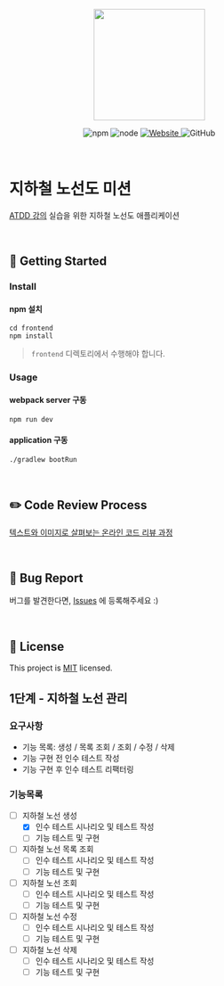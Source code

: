 <p align="center">
    <img width="200px;" src="https://raw.githubusercontent.com/woowacourse/atdd-subway-admin-frontend/master/images/main_logo.png"/>
</p>
<p align="center">
  <img alt="npm" src="https://img.shields.io/badge/npm-%3E%3D%205.5.0-blue">
  <img alt="node" src="https://img.shields.io/badge/node-%3E%3D%209.3.0-blue">
  <a href="https://edu.nextstep.camp/c/R89PYi5H" alt="nextstep atdd">
    <img alt="Website" src="https://img.shields.io/website?url=https%3A%2F%2Fedu.nextstep.camp%2Fc%2FR89PYi5H">
  </a>
  <img alt="GitHub" src="https://img.shields.io/github/license/next-step/atdd-subway-admin">
</p>

<br>

# 지하철 노선도 미션
[ATDD 강의](https://edu.nextstep.camp/c/R89PYi5H) 실습을 위한 지하철 노선도 애플리케이션

<br>

## 🚀 Getting Started

### Install
#### npm 설치
```
cd frontend
npm install
```
> `frontend` 디렉토리에서 수행해야 합니다.

### Usage
#### webpack server 구동
```
npm run dev
```
#### application 구동
```
./gradlew bootRun
```
<br>

## ✏️ Code Review Process
[텍스트와 이미지로 살펴보는 온라인 코드 리뷰 과정](https://github.com/next-step/nextstep-docs/tree/master/codereview)

<br>

## 🐞 Bug Report

버그를 발견한다면, [Issues](https://github.com/next-step/atdd-subway-admin/issues) 에 등록해주세요 :)

<br>

## 📝 License

This project is [MIT](https://github.com/next-step/atdd-subway-admin/blob/master/LICENSE.md) licensed.

## 1단계 - 지하철 노선 관리

### 요구사항

- 기능 목록: 생성 / 목록 조회 / 조회 / 수정 / 삭제
- 기능 구현 전 인수 테스트 작성
- 기능 구현 후 인수 테스트 리팩터링

### 기능목록

- [ ] 지하철 노선 생성
  - [X] 인수 테스트 시나리오 및 테스트 작성
  - [ ] 기능 테스트 및 구현
- [ ] 지하철 노선 목록 조회
  - [ ] 인수 테스트 시나리오 및 테스트 작성
  - [ ] 기능 테스트 및 구현
- [ ] 지하철 노선 조회
  - [ ] 인수 테스트 시나리오 및 테스트 작성
  - [ ] 기능 테스트 및 구현
- [ ] 지하철 노선 수정
  - [ ] 인수 테스트 시나리오 및 테스트 작성
  - [ ] 기능 테스트 및 구현
- [ ] 지하철 노선 삭제
  - [ ] 인수 테스트 시나리오 및 테스트 작성
  - [ ] 기능 테스트 및 구현
